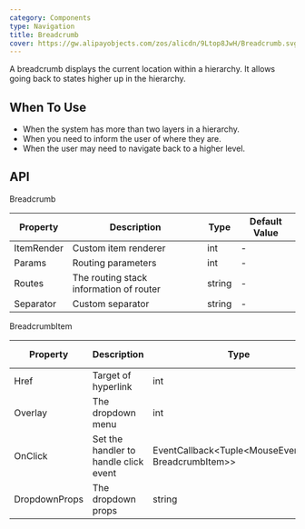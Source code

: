```yaml
---
category: Components
type: Navigation
title: Breadcrumb
cover: https://gw.alipayobjects.com/zos/alicdn/9Ltop8JwH/Breadcrumb.svg
---
```


A breadcrumb displays the current location within a hierarchy. It allows going back to states higher up in the hierarchy.

## When To Use

- When the system has more than two layers in a hierarchy.
- When you need to inform the user of where they are.
- When the user may need to navigate back to a higher level.


## API


Breadcrumb

| Property | Description | Type | Default Value |
| --- | --- | --- | --- |
| ItemRender | Custom item renderer | int   | -         |
| Params   | Routing parameters| int   |-      |
| Routes | The routing stack information of router | string         |-       |
| Separator |Custom separator| string  | -  |


BreadcrumbItem

| Property | Description | Type | Default Value |
| --- | --- | --- | --- |
| Href | Target of hyperlink | int         | -         |
| Overlay   | The dropdown menu| int         |-         |
| OnClick | Set the handler to handle click event | EventCallback<Tuple<MouseEventArgs, BreadcrumbItem>>         |-       |
| DropdownProps |The dropdown props| string  | -  |

